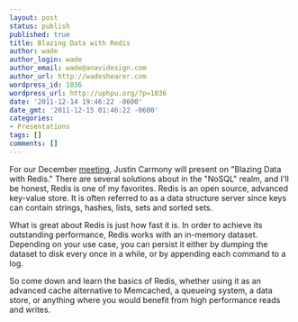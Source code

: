 ```yaml
---
layout: post
status: publish
published: true
title: Blazing Data with Redis
author: wade
author_login: wade
author_email: wade@anavidesign.com
author_url: http://wadeshearer.com
wordpress_id: 1036
wordpress_url: http://uphpu.org/?p=1036
date: '2011-12-14 19:46:22 -0600'
date_gmt: '2011-12-15 01:46:22 -0600'
categories:
- Presentations
tags: []
comments: []
---
```

<p>For our December <a href="/events">meeting</a>, Justin Carmony will present on "Blazing Data with Redis." There are several solutions about in the "NoSQL" realm, and I'll be honest, Redis is one of my favorites. Redis is an open source, advanced key-value store. It is often referred to as a data structure server since keys can contain strings, hashes, lists, sets and sorted sets.</p>
<p>What is great about Redis is just how fast it is. In order to achieve its outstanding performance, Redis works with an in-memory dataset. Depending on your use case, you can persist it either by dumping the dataset to disk every once in a while, or by appending each command to a log.</p>
<p>So come down and learn the basics of Redis, whether using it as an advanced cache alternative to Memcached, a queueing system, a data store, or anything where you would benefit from high performance reads and writes.</p>
